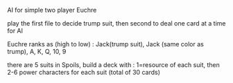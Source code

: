 AI for simple two player Euchre

play the first file to decide trump suit, then second to deal one card at a time for AI

Euchre ranks as (high to low) : Jack(trump suit), Jack (same color as trump), A, K, Q, 10, 9

there are 5 suits in Spoils, build a deck with : 1=resource of each suit, then 2-6 power characters for each suit (total of 30 cards)
